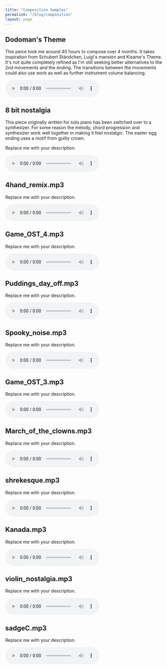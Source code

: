 ```yaml
---
title: "Composition Samples"
permalink: "/blog/composition"
layout: page
---
```


## Dodoman's Theme

This peice took me around 40 hours to compose over 4 months. It takes inspiration from Schubert Ständchen, Luigi's mansion and Kisame's Theme. It's not quite completely refined as I'm still seeking better alternatives to the 2nd movements and the ending. The transitions between the movements could also use work as well as further instrument volume balancing. 

<html>
<body>
  <audio controls>
    <source src="../assets/audio/dodoman_theme.mp3" type="audio/mpeg">
    Your browser does not support the audio element.
  </audio>
</body>
</html>

## 8 bit nostalgia

This piece originally written for solo piano has been switched over to a synthesizer. For some reason the melody, chord progression and synthesizer work well together in making it feel nostalgic. The easter egg ending uses a motif from guilty crown. 

<html>
<body>
  <p>Replace me with your description.</p>
  <audio controls>
    <source src="../assets/audio/8_bit_nostalgia.mp3" type="audio/mpeg">
    Your browser does not support the audio element.
  </audio>
</body>
</html>

## 4hand_remix.mp3

<html>
<body>
  <p>Replace me with your description.</p>
  <audio controls>
    <source src="../assets/audio/4hand_remix.mp3" type="audio/mpeg">
    Your browser does not support the audio element.
  </audio>
</body>
</html>

## Game_OST_4.mp3

<html>
<body>
  <p>Replace me with your description.</p>
  <audio controls>
    <source src="../assets/audio/Game_OST_4.mp3" type="audio/mpeg">
    Your browser does not support the audio element.
  </audio>
</body>
</html>

## Puddings_day_off.mp3

<html>
<body>
  <p>Replace me with your description.</p>
  <audio controls>
    <source src="../assets/audio/Puddings_day_off.mp3" type="audio/mpeg">
    Your browser does not support the audio element.
  </audio>
</body>
</html>

## Spooky_noise.mp3

<html>
<body>
  <p>Replace me with your description.</p>
  <audio controls>
    <source src="../assets/audio/Spooky_noise.mp3" type="audio/mpeg">
    Your browser does not support the audio element.
  </audio>
</body>
</html>

## Game_OST_3.mp3

<html>
<body>
  <p>Replace me with your description.</p>
  <audio controls>
    <source src="../assets/audio/Game_OST_3.mp3" type="audio/mpeg">
    Your browser does not support the audio element.
  </audio>
</body>
</html>

## March_of_the_clowns.mp3

<html>
<body>
  <p>Replace me with your description.</p>
  <audio controls>
    <source src="../assets/audio/March_of_the_clowns.mp3" type="audio/mpeg">
    Your browser does not support the audio element.
  </audio>
</body>
</html>

## shrekesque.mp3

<html>
<body>
  <p>Replace me with your description.</p>
  <audio controls>
    <source src="../assets/audio/shrekesque.mp3" type="audio/mpeg">
    Your browser does not support the audio element.
  </audio>
</body>
</html>

## Kanada.mp3

<html>
<body>
  <p>Replace me with your description.</p>
  <audio controls>
    <source src="../assets/audio/Kanada.mp3" type="audio/mpeg">
    Your browser does not support the audio element.
  </audio>
</body>
</html>

## violin_nostalgia.mp3

<html>
<body>
  <p>Replace me with your description.</p>
  <audio controls>
    <source src="../assets/audio/violin_nostalgia.mp3" type="audio/mpeg">
    Your browser does not support the audio element.
  </audio>
</body>
</html>

## sadgeC.mp3

<html>
<body>
  <p>Replace me with your description.</p>
  <audio controls>
    <source src="../assets/audio/sadgeC.mp3" type="audio/mpeg">
    Your browser does not support the audio element.
  </audio>
</body>
</html>
